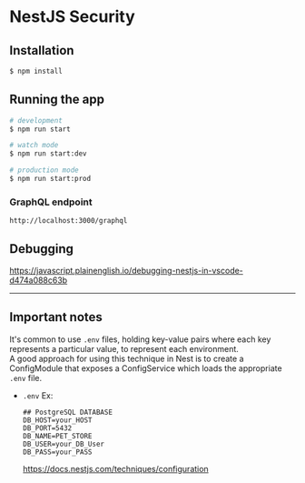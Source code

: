 # NestJS Security

## Installation

```bash
$ npm install
```

## Running the app

```bash
# development
$ npm run start

# watch mode
$ npm run start:dev

# production mode
$ npm run start:prod
```
### GraphQL endpoint  
`http://localhost:3000/graphql`  

## Debugging
https://javascript.plainenglish.io/debugging-nestjs-in-vscode-d474a088c63b

***********************************************

## Important notes    
 It's common to use `.env` files, holding key-value pairs where each key represents a particular value, to represent each environment.  
 A good approach for using this technique in Nest is to create a ConfigModule that exposes a ConfigService which loads the appropriate `.env` file.  
  - `.env` Ex:
    ```
    ## PostgreSQL DATABASE
    DB_HOST=your_HOST
    DB_PORT=5432
    DB_NAME=PET_STORE
    DB_USER=your_DB_User
    DB_PASS=your_PASS
    ```
    https://docs.nestjs.com/techniques/configuration  
